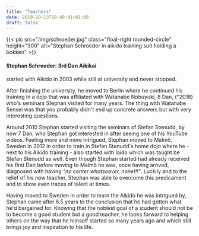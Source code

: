```yaml
---
title: "Teachers"
date: 2019-10-13T18:40:41+01:00
draft: false
---
```


<div class="overflow-hidden mb-5">
  {{< pic src="/img/schroeder.jpg" class="float-right rounded-circle" height="300" alt="Stephan Schroeder in aikido training suit holding a bokken" >}}
  
  <h4 class="border-3">Stephan Schroeder: 3rd Dan Aikikai </h4>

started with Aikido in 2003 while still at university and never stopped.

After finishing the university, he moved to Berlin where he continued his training in a dojo that was affiliated with Watanabe Nobuyuki, 8 Dan, (†2018)
who's seminars Stephan visited for many years. The thing with Watanabe Sensei was that you probably didn't end up concrete answers but with very interesting questions.

Around 2010 Stephan started visiting the seminars of Stefan Stenudd, by now 7 Dan, who Stephan got interested in after seeing one of his YouTube videos. Feeling more and
more intrigued, Stephan moved to Malmö, Sweden in 2012 in order to train in Stefan Stenudd's home dojo where he - next to his Aikido training - also started with Iaido which was taught be Stefan Stenudd as well. Even though Stephan started had already received his first Dan before moving to Malmö he was, once having arrived, diagnosed with having <i>"no center whatsoever, none!!!"</i>.
Luckily and to the relief of his new teacher, Stephan was able to overcome this predicament and to show even traces of talent at times.

Having moved to Sweden in order to learn the Aikido he was intrigued by, Stephan came after 6.5 years to the conclusion that he had gotten what he'd bargained for. Knowing that the noblest goal of a student should not be to become a good student but a good teacher, he looks forward to helping others on the way that he himself started so many years ago and which still brings joy and inspiration to his life.

